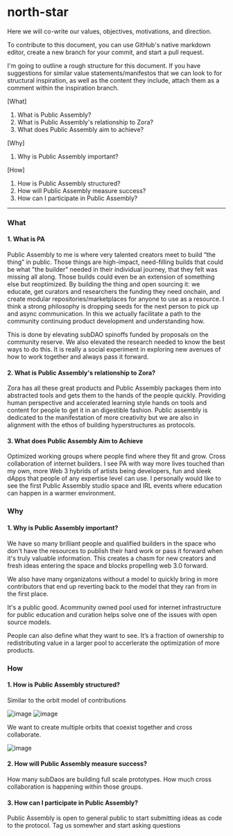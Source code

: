 # north-star
Here we will co-write our values, objectives, motivations, and direction.

To contribute to this document, you can use GitHub's native markdown editor, create a new branch for your commit, and start a pull request.

I'm going to outline a rough structure for this document. If you have suggestions for similar value statements/manifestos that we can look to for structural inspiration, as well as the content they include, attach them as a comment within the inspiration branch.

[What]
1. What is Public Assembly?
2. What is Public Assembly's relationship to Zora?
3. What does Public Assembly aim to achieve?

[Why]
1. Why is Public Assembly important?

[How]
1. How is Public Assembly structured?
2. How will Public Assembly measure success?
3. How can I participate in Public Assembly?


--- 
### What
#### 1. What is PA

Public Assembly to me is where very talented creators meet to build “the thing” in public. Those things are high-impact, need-filling builds that could be what "the builder" needed in their individual journey, that they felt was missing all along. Those builds could even be an extension of something else but reoptimized. By building the thing and open sourcing it: we educate, get curators and researchers the funding they need onchain, and create modular repositories/marketplaces for anyone to use as a resource. I think a strong philosophy is dropping seeds for the next person to pick up and async communication. In this we actually facilitate a path to the community continuing product development and understanding how. 

This is done by elevating subDAO spinoffs funded by proposals on the community reserve. We also elevated the research needed to know the best ways to do this. It is really a social experiment in exploring new avenues of how to work together and always pass it forward.

#### 2. What is Public Assembly's relationship to Zora?

Zora has all these great products and Public Assembly packages them into abstracted tools and gets them to the hands of the people quickly. Providing human perspective and accelerated learning style hands on tools and content for people to get it in an digestible fashion. Public assembly is dedicated to the manifestation of more creativity but we are also in alignment with the ethos of building hyperstructures as protocols.

#### 3. What does Public Assembly Aim to Achieve 

Optimized working groups where people find where they fit and grow. Cross collaboration of internet builders. I see PA with way more lives touched than my own, more Web 3 hybrids of artists being developers, fun and sleek dApps that people of any expertise level can use. I personally would like to see the first Public Assembly studio space and IRL events where education can happen in a warmer environment.

### Why
#### 1. Why is Public Assembly important?
We have so many brilliant people and qualified builders in the space who don't have the resources to publish their hard work or pass it forward when it's truly valuable information. This creates a chasm for new creators and fresh ideas entering the space and blocks propelling web 3.0 forward. 

We also have many organizatons without a model to quickly bring in more contributors that end up reverting back to the model that they ran from in the first place. 

It's a public good. Acommunity owned pool used for internet infrastructure for public education and curation helps solve one of the issues with open source models.

People can also define what they want to see. It’s a fraction of ownership to redistributing value in a larger pool to accerlerate the optimization of more products. 

### How
#### 1. How is Public Assembly structured?

Similar to the orbit model of contributions 

![image](https://user-images.githubusercontent.com/91724117/203510078-c68e9b94-ccde-4279-952f-52f67d39e8e1.png)
![image](https://user-images.githubusercontent.com/91724117/203510464-b2e6c8d5-8f23-4267-ba07-6866f5caf15f.png)

We want to create multiple orbits that coexist together and cross collaborate. 

![image](https://user-images.githubusercontent.com/91724117/203512760-c6757c8d-bd53-4ec4-a8e1-15e7a9c70a1a.png)

#### 2. How will Public Assembly measure success?

How many subDaos are building full scale prototypes. How much cross collaboration is happening within those groups. 

#### 3. How can I participate in Public Assembly?

Public Assembly is open to general public to start submitting ideas as code to the protocol. Tag us somewher and start asking questions










